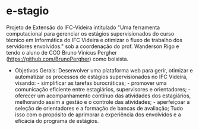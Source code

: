 # e-stagio

Projeto de Extensão do IFC-Videira intitulado "Uma ferramenta computacional para gerenciar os estágios supervisionados do curso técnico em Informática do IFC Videira e otimizar o fluxo de trabalho dos servidores envolvidos." sob a coordenação do prof. Wanderson Rigo e tendo o aluno de CCO Bruno Vinícus Pergher (https://github.com/BrunoPergher) como bolsista.

- Objetivos Gerais:
Desenvolver uma plataforma web para gerir, otimizar e automatizar os processos de estágios supervisionados no IFC Videira, visando: - simplificar as tarefas burocráticas; - promover uma comunicação eficiente entre estagiários, supervisores e orientadores; - oferecer um acompanhamento contínuo das atividades dos estagiários, melhorando assim a gestão e o controle das atividades; - aperfeiçoar a seleção de orientadores e a formação de bancas de avaliação; Tudo isso com o propósito de aprimorar a experiência dos envolvidos e a eficácia do programa de estágios. 
